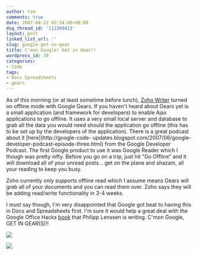 ```yaml
---
author: tim
comments: true
date: 2007-08-22 02:34:00+00:00
dsq_thread_id: '112360413'
layout: post
linked_list_url: ''
slug: google-get-in-gear
title: C'mon Google! Get in Gear!!
wordpress_id: 38
categories:
- Code
tags:
- Docs Spreadsheets
- gears
---
```


As of this morning (or at least sometime before lunch), [Zoho
Writer](http://writer.zoho.com/index.do) turned on offline mode with Google
Gears. If you haven't heard about Gears yet is a small application (and
framework for developers) to enable Ajax applications to go offline. It uses a
very small local server and database to grab all the data you would need
should the application go offline (this has to be set up by the developers of
the application). There is a great podcast about it [here](http://google-code-
updates.blogspot.com/2007/06/google-developer-podcast-episode-three.html) from
the Google Developer Podcast. The first Google product to use it was Google
Reader which I though was pretty nifty. Before you go on a trip, just hit "Go
Offline" and it will download all of your unread posts... get on the plane and
shazam, all your reading to keep you busy.  
  
Zoho currently only supports offline read which I assume means Gears will grab
all of your documents and you can read them over. Zoho says they will be
adding read/write functionality in 3-4 weeks.  
  
I must say though, I'm very disappointed that Google got beat to having this
in Docs and Spreadsheets first. I'm sure it would help a great deal with the
Google Office Hacks [book](http://blogoscoped.com/archive/2007-08-08-n90.html)
that Philipp Lenssen is writing. C'mon Google, GET IN GEAR(S)!!  
  
![](http://lh6.google.com/timothy.broder/RsugnJE6BMI/AAAAAAAAKmo/W349O0lJ6LU/s400/zoho_gears1.jpg?imgdl=1)  
  
![](http://lh3.google.com/timothy.broder/RsugnZE6BNI/AAAAAAAAKmw/ts_cV14F9LI/s400/zoho_gears2.jpg?imgdl=1)

